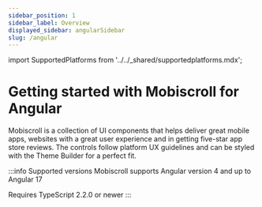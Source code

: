 ```yaml
---
sidebar_position: 1
sidebar_label: Overview
displayed_sidebar: angularSidebar
slug: /angular
---
```


import SupportedPlatforms from '../../\_shared/supportedplatforms.mdx';

# Getting started with Mobiscroll for Angular

Mobiscroll is a collection of UI components that helps deliver great mobile apps, websites with a great user experience and in getting five-star app store reviews. The controls follow platform UX guidelines and can be styled with the Theme Builder for a perfect fit.

:::info Supported versions
Mobiscroll supports Angular version 4 and up to Angular 17

Requires TypeScript 2.2.0 or newer
:::

<SupportedPlatforms />
